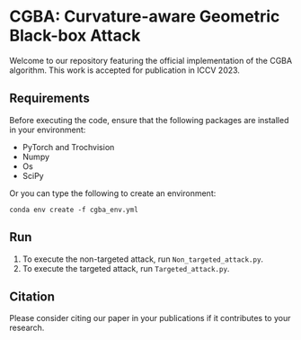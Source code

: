 # CGBA: Curvature-aware Geometric Black-box Attack
Welcome to our repository featuring the official implementation of the CGBA algorithm. This work is accepted for publication in ICCV 2023.
## Requirements
Before executing the code, ensure that the following packages are installed in your environment:
* PyTorch and Trochvision
* Numpy
* Os
* SciPy
  
Or you can type the following to create an environment:  

```
conda env create -f cgba_env.yml
```

## Run
1. To execute the non-targeted attack, run `Non_targeted_attack.py`.
2. To execute the targeted attack, run `Targeted_attack.py`.

## Citation
Please consider citing our paper in your publications if it contributes to your research.
```

```

